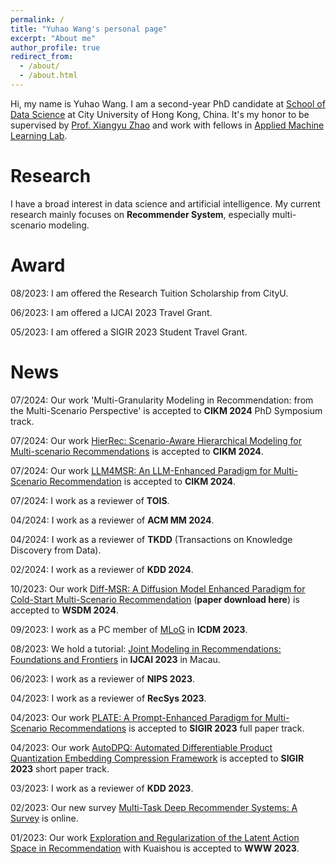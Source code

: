 ```yaml
---
permalink: /
title: "Yuhao Wang's personal page"
excerpt: "About me"
author_profile: true
redirect_from: 
  - /about/
  - /about.html
---
```


Hi, my name is Yuhao Wang. I am a second-year PhD candidate at [School of Data Science](https://www.sdsc.cityu.edu.hk/) at City University of Hong Kong, China. It's my honor to be supervised by [Prof. Xiangyu Zhao](https://zhaoxyai.github.io/) and work with fellows in [Applied Machine Learning Lab](https://aml-cityu.github.io/).

Research
======

I have a broad interest in data science and artificial intelligence. 
My current research mainly focuses on **Recommender System**, especially multi-scenario modeling. 

Award
======
08/2023: I am offered the Research Tuition Scholarship from CityU.

06/2023: I am offered a IJCAI 2023 Travel Grant.

05/2023: I am offered a SIGIR 2023 Student Travel Grant.

News
======

07/2024: Our work 'Multi-Granularity Modeling in Recommendation: from the Multi-Scenario Perspective' is accepted to **CIKM 2024** PhD Symposium track.

07/2024: Our work [HierRec: Scenario-Aware Hierarchical Modeling for Multi-scenario Recommendations](https://arxiv.org/pdf/2309.02061) is accepted to **CIKM 2024**.

07/2024: Our work [LLM4MSR: An LLM-Enhanced Paradigm for Multi-Scenario Recommendation](http://arxiv.org/abs/2406.12529) is accepted to **CIKM 2024**.

07/2024: I work as a reviewer of **TOIS**.

04/2024: I work as a reviewer of **ACM MM 2024**.

04/2024: I work as a reviewer of **TKDD** (Transactions on Knowledge Discovery from Data).

02/2024: I work as a reviewer of **KDD 2024**.

10/2023: Our work [Diff-MSR: A Diffusion Model Enhanced Paradigm for Cold-Start Multi-Scenario Recommendation](https://github.com/wyhwhy/WSDM24_Diff-MSR/blob/main/WSDM24_Diff_MSR.pdf) (**paper download here**) is accepted to **WSDM 2024**.

09/2023: I work as a PC member of [MLoG](https://mlog-workshop.github.io/) in **ICDM 2023**.

08/2023: We hold a tutorial: [Joint Modeling in Recommendations: Foundations and Frontiers](https://zhaoxyai.github.io/paper/jointmodeling.pdf) in **IJCAI 2023** in Macau.

06/2023: I work as a reviewer of **NIPS 2023**.

04/2023: I work as a reviewer of **RecSys 2023**.

04/2023: Our work [PLATE: A Prompt-Enhanced Paradigm for Multi-Scenario Recommendations](https://dl.acm.org/doi/10.1145/3539618.3591750) is accepted to **SIGIR 2023** full paper track.

04/2023: Our work [AutoDPQ: Automated Differentiable Product Quantization Embedding Compression Framework](https://dl.acm.org/doi/abs/10.1145/3539618.3591953) is accepted to **SIGIR 2023** short paper track.

03/2023: I work as a reviewer of **KDD 2023**.

02/2023: Our new survey [Multi-Task Deep Recommender Systems: A Survey](http://arxiv.org/abs/2302.03525) is online.

01/2023: Our work [Exploration and Regularization of the Latent Action Space in Recommendation](https://arxiv.org/abs/2302.03431) with Kuaishou is accepted to **WWW 2023**.


<script type="text/javascript" id="clustrmaps" src="//clustrmaps.com/map_v2.js?d=_ozYIhDC2wgY6J1weFrQf0lgT36lIYo3fRfwjIqChug&cl=ffffff&w=a"></script>
